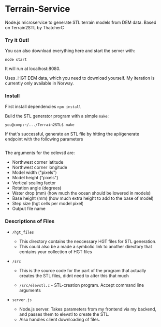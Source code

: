 Terrain-Service
===========

Node.js microservice to generate STL terrain models from DEM data. Based on Terrain2STL by ThatcherC

### Try it Out!

You can also download everything here and start the server with:

```node start```

It will run at localhost:8080.

Uses .HGT DEM data, which you need to download yourself. My iteration is currently only available in Norway. 

### Install
First install dependencies
```npm install```

Build the STL generator program with a simple `make`:
```sh
you@comp:~/.../Terrain2STL$ make
```
If that's successful, generate an STL file by hitting the api/generate endpoint with the following parameters
```

```

The arguments for the celevstl are:
- Northwest corner latitude
- Northwest corner longitude
- Model width ("pixels")
- Model height ("pixels")
- Vertical scaling factor
- Rotation angle (degrees)
- Water drop (mm) (how much the ocean should be lowered in models)
- Base height (mm) (how much extra height to add to the base of model)
- Step size (hgt cells per model pixel)
- Output file name


### Descriptions of Files
* `/hgt_files`

  * This directory contains the neccessary HGT files for STL generation. 
  * This could also be a made a symbolic link to another directory that contains your collection of HGT files

* `/src`

  * This is the source code for the part of the program that actually creates the STL files, didnt need to alter this that much

  * `/src/elevstl.c` - STL-creation program. Accept command line arguments

* `server.js`

  * Node.js server. Takes parameters from my frontend via my backend, and passes them to elevstl to create the STL.
  * Also handles client downloading of files.
